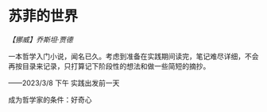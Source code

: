 # 苏菲的世界

*【挪威】乔斯坦·贾德*



一本哲学入门小说，闻名已久。考虑到准备在实践期间读完，笔记难尽详细，不会再按目录来记录，只打算记下阶段性的想法和做一些简短的摘抄。

——2023/3/8 下午 实践出发前一天



成为哲学家的条件：好奇心



